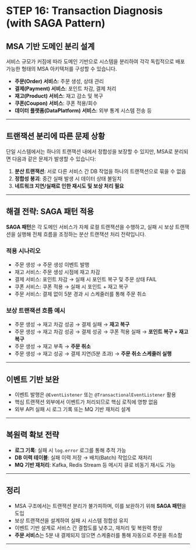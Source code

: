 # STEP 16: Transaction Diagnosis (with SAGA Pattern)

## MSA 기반 도메인 분리 설계

서비스 규모가 커짐에 따라 도메인 기반으로 시스템을 분리하여 각각 독립적으로 배포 가능한 형태의 MSA 아키텍처를 구성할 수 있습니다.

- **주문(Order) 서비스**: 주문 생성, 상태 관리
- **결제(Payment) 서비스**: 포인트 차감, 결제 처리
- **재고(Product) 서비스**: 재고 감소 및 복구
- **쿠폰(Coupon) 서비스**: 쿠폰 적용/회수
- **데이터 플랫폼(DataPlatform) 서비스**: 외부 통계 시스템 전송 등

---

## 트랜잭션 분리에 따른 문제 상황

단일 시스템에서는 하나의 트랜잭션 내에서 정합성을 보장할 수 있지만, MSA로 분리되면 다음과 같은 문제가 발생할 수 있습니다:

1. **분산 트랜잭션**: 서로 다른 서비스 간 DB 작업을 하나의 트랜잭션으로 묶을 수 없음
2. **정합성 붕괴**: 중간 실패 발생 시 데이터 상태 불일치
3. **네트워크 지연/실패로 인한 재시도 및 보상 처리 필요**

---

## 해결 전략: SAGA 패턴 적용

**SAGA 패턴**은 각 도메인 서비스가 자체 로컬 트랜잭션을 수행하고, 실패 시 보상 트랜잭션을 실행해 전체 흐름을 조정하는 분산 트랜잭션 처리 전략입니다.

### 적용 시나리오

- 주문 생성 → 주문 생성 이벤트 발행
- 재고 서비스: 주문 생성 시점에 재고 차감
- 결제 서비스: 포인트 차감 → 실패 시 포인트 복구 및 주문 상태 FAIL
- 쿠폰 서비스: 쿠폰 적용 → 실패 시 포인트 + 재고 복구
- 주문 서비스: 결제 없이 5분 경과 시 스케줄러를 통해 주문 취소

### 보상 트랜잭션 흐름 예시

- 주문 생성 → 재고 차감 성공 → 결제 실패 → **재고 복구**
- 주문 생성 → 재고 차감 성공 → 결제 성공 → 쿠폰 적용 실패 → **포인트 복구 + 재고 복구**
- 주문 생성 → 재고 부족 → **주문 취소**
- 주문 생성 → 재고 성공 → 결제 지연(5분 초과) → **주문 취소 스케줄러 실행**

---

## 이벤트 기반 보완

- 이벤트 발행은 `@EventListener` 또는 `@TransactionalEventListener` 활용
- 핵심 트랜잭션 외부에서 이벤트가 처리되므로 핵심 로직에 영향 없음
- 외부 API 실패 시 로그 기록 또는 MQ 기반 재처리 설계

---

## 복원력 확보 전략

- **로그 기록**: 실패 시 `log.error` 로그를 통해 추적 가능
- **DB 이력 테이블**: 실패 이력 저장 → 배치(Batch) 작업으로 재처리
- **MQ 기반 재처리**: Kafka, Redis Stream 등 메시지 큐로 비동기 재시도 가능

---

## 정리

- MSA 구조에서는 트랜잭션 분리가 불가피하며, 이를 보완하기 위해 **SAGA 패턴**을 도입
- 보상 트랜잭션을 설계하여 실패 시 시스템 정합성 유지
- 이벤트 기반 설계로 서비스 간 결합도를 낮추고, 재처리 및 복원력 향상
- **주문 서비스**는 5분 내 결제되지 않으면 스케줄러를 통해 자동으로 주문을 취소함

---
